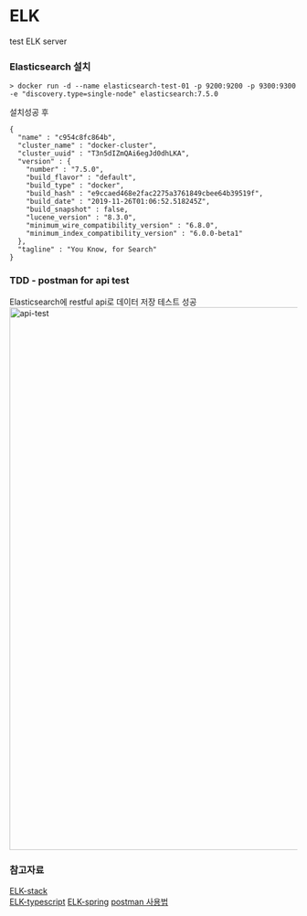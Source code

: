 # ELK
test ELK server

### Elasticsearch 설치
```
> docker run -d --name elasticsearch-test-01 -p 9200:9200 -p 9300:9300 -e "discovery.type=single-node" elasticsearch:7.5.0
```
설치성공 후 
```
{
  "name" : "c954c8fc864b",
  "cluster_name" : "docker-cluster",
  "cluster_uuid" : "T3n5dIZmQAi6egJd0dhLKA",
  "version" : {
    "number" : "7.5.0",
    "build_flavor" : "default",
    "build_type" : "docker",
    "build_hash" : "e9ccaed468e2fac2275a3761849cbee64b39519f",
    "build_date" : "2019-11-26T01:06:52.518245Z",
    "build_snapshot" : false,
    "lucene_version" : "8.3.0",
    "minimum_wire_compatibility_version" : "6.8.0",
    "minimum_index_compatibility_version" : "6.0.0-beta1"
  },
  "tagline" : "You Know, for Search"
}
```
### TDD - postman for api test 
Elasticsearch에 restful api로 데이터 저장 테스트 성공
<img width="950" alt="api-test" src="https://user-images.githubusercontent.com/37662184/74999427-fe864600-549e-11ea-98b6-d4f2b4b32b51.png">




### 참고자료

[ELK-stack](https://www.elastic.co/kr/what-is/elk-stack)  
[ELK-typescript](https://velog.io/@jeff0720/Elasticsearch-%EC%9D%B4%ED%95%B4%EC%99%80-%EB%A1%9C%EA%B7%B8-%EC%84%9C%EB%B2%84-%EA%B5%AC%EC%B6%95-%EC%8B%A4%EC%8A%B5%EC%9C%BC%EB%A1%9C-%ED%95%B5%EC%8B%AC-%EA%B0%9C%EB%85%90-%EC%9D%B5%ED%9E%88%EA%B8%B0)
[ELK-spring](https://woowabros.github.io/experience/2020/01/16/set-elk-with-alarm.html)
[postman 사용법](https://meetup.toast.com/posts/107)